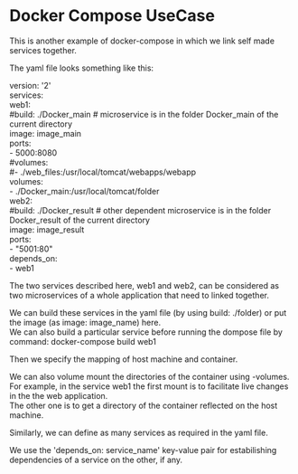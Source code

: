 # Docker Compose UseCase
This is another example of docker-compose in which we link self made services together.

The yaml file looks something like this:

version: '2'                                                                                                                            
services:                                                                                                                           
  web1:                                                                                                               
   #build: ./Docker_main            # microservice is in the folder Docker_main of the current directory                                                                                                             
   image: image_main                                                                                                                    
   ports:                                                                                                                 
    - 5000:8080                                                                                                         
   #volumes:                                                                                                                              
    #- ./web_files:/usr/local/tomcat/webapps/webapp                                      
   volumes:                                                                                                                 
    - ./Docker_main:/usr/local/tomcat/folder                                                                                      
  web2:                                                                                                                             
    #build: ./Docker_result         # other dependent microservice is in the folder Docker_result of the current directory                                                             
    image: image_result                                                                                                     
    ports:                                                                                                                    
     - "5001:80"                                                                                                                                    
    depends_on:                                                                                                                   
     - web1                       
     
The two services described here, web1 and web2, can be considered as two microservices of a whole application that need to linked together.

We can build these services in the yaml file (by using build: ./folder) or put the image (as image: image_name) here.               
We can also build a particular service before running the dompose file by command: docker-compose build web1

Then we specify the mapping of host machine and container.

We can also volume mount the directories of the container using -volumes.                                                     
For example, in the service web1 the first mount is to facilitate live changes in the the web application.                      
The other one is to get a directory of the container reflected on the host machine.

Similarly, we can define as many services as required in the yaml file.

We use the 'depends_on: service_name' key-value pair for estabilishing dependencies of a service on the other, if any.
